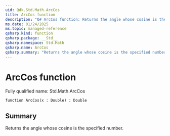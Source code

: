 ```yaml
---
uid: Qdk.Std.Math.ArcCos
title: ArcCos function
description: "Q# ArcCos function: Returns the angle whose cosine is the specified number."
ms.date: 01/24/2025
ms.topic: managed-reference
qsharp.kind: function
qsharp.package: __Std__
qsharp.namespace: Std.Math
qsharp.name: ArcCos
qsharp.summary: "Returns the angle whose cosine is the specified number."
---
```


# ArcCos function

Fully qualified name: Std.Math.ArcCos

```qsharp
function ArcCos(x : Double) : Double
```

## Summary
Returns the angle whose cosine is the specified number.
